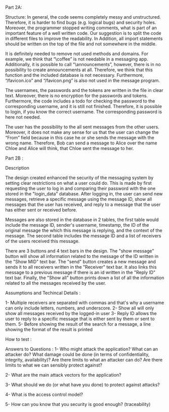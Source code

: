 Part 2A:

Structure: In general, the code seems completely messy and unstructured. Therefore, it is harder to find bugs (e.g. logical bugs) and security holes. Moreover, the programmer stopped writing comments, what is part of an important feature of a well written code. Our suggestion is to split the code in different files to improve the readability. In Addition, all import statements should be written on the top of the file and not somewhere in the middle. 

It is definitely needed to remove not used methods and domains. For example, we think that “\coffee” is not needable in a messaging app. Additionally, it is possible to call “\announcements”, however, there is in no possibility to create announcements at all. Therefore, we think that this function and the included database is not necessary. Furthermore, “/favicon.ico” and “/favicon.png” is also not used in the message program. 

The usernames, the passwords and the tokens are written in the file in clear text. Moreover, there is no encryption for the passwords and tokens. 
Furthermore, the code includes a todo for checking the password to the corresponding username, and it is still not finished. Therefore, it is possible to login, if you know the correct username. The corresponding password is here not needed. 

 
The user has the possibility to the all sent messages from the other users. Moreover, it does not make any sense for us that the user can change the “From” field because in this case he or she sends the message with the wrong name. Therefore, Bob can send a message to Alice over the name Chloe and Alice will think, that Chloe sent the message to her. 


Part 2B  :

Description

   The design created enhanced the security of the messaging system by setting clear restrictions on what a user could do. This is made by first requesting the user to log in and comparing their password with the one stored in the "login_data" database. After logging in, the user can send new messages, retrieve a specific message using the message ID, show all messages that the user has received, and reply to a message that the user has either sent or received before. 

  Messages are also stored in the database in 2 tables, the first table would include the message ID, sender's username, timestamp, the ID of the original message the which this message is replying, and the context of the message. The second table includes the message ID and a list of receivers of the users received this message.

  There are 3 buttons and 4 text bars in the design. The "show message" button will show all information related to the message of the ID written in the "Show MID" text bar. The "send" button creates a new message and sends it to all receivers written in the "Receiver" text bar. It also links this message to a previous message if there is an id written in the "Reply ID" text bar. Finally, the "Show all" button prints down a list of all the information related to all the messages received by the user. 

Assumptions and Techincal Details  :

1- Multiple receivers are separated with commas and that's why a username can only include letters, numbers, and underscore.
2- Show all will only show all messages received by the logged-in user 
3- Reply ID allows the user to reply to a specific message that is either sent by them or sent to them. 
5- Before showing the result of the search for a message, a line showing the format of the result is printed 

How to test : 



Answers to Questions : 
1- Who might attack the application? What can an attacker do? What damage could be done (in terms of confidentiality, integrity, availability)? Are there limits to what an attacker can do? Are there limits to what we can sensibly protect against?

2- What are the main attack vectors for the application?

3- What should we do (or what have you done) to protect against attacks?

4- What is the access control model?

5- How can you know that you security is good enough? (traceability)
